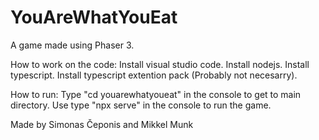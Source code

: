 # YouAreWhatYouEat
A game made using Phaser 3.

How to work on the code:
Install visual studio code.
Install nodejs.
Install typescript.
Install typescript extention pack (Probably not necesarry).

How to run:
Type "cd youarewhatyoueat" in the console to get to main directory.
Use type "npx serve" in the console to run the game.


Made by Simonas Čeponis and Mikkel Munk
